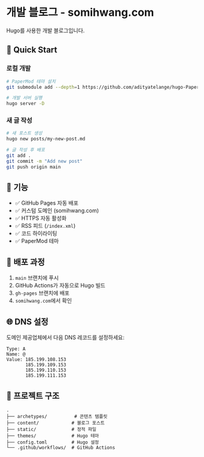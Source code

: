 # 개발 블로그 - somihwang.com

Hugo를 사용한 개발 블로그입니다.

## 🚀 Quick Start

### 로컬 개발

```bash
# PaperMod 테마 설치
git submodule add --depth=1 https://github.com/adityatelange/hugo-PaperMod.git themes/PaperMod

# 개발 서버 실행
hugo server -D
```

### 새 글 작성

```bash
# 새 포스트 생성
hugo new posts/my-new-post.md

# 글 작성 후 배포
git add .
git commit -m "Add new post"
git push origin main
```

## 🔧 기능

- ✅ GitHub Pages 자동 배포
- ✅ 커스텀 도메인 (somihwang.com)
- ✅ HTTPS 자동 활성화
- ✅ RSS 피드 (`/index.xml`)
- ✅ 코드 하이라이팅
- ✅ PaperMod 테마

## 📝 배포 과정

1. `main` 브랜치에 푸시
2. GitHub Actions가 자동으로 Hugo 빌드
3. `gh-pages` 브랜치에 배포
4. `somihwang.com`에서 확인

## 🌐 DNS 설정

도메인 제공업체에서 다음 DNS 레코드를 설정하세요:

```
Type: A
Name: @
Value: 185.199.108.153
       185.199.109.153
       185.199.110.153
       185.199.111.153
```

## 📁 프로젝트 구조

```
.
├── archetypes/          # 콘텐츠 템플릿
├── content/            # 블로그 포스트
├── static/             # 정적 파일
├── themes/             # Hugo 테마
├── config.toml         # Hugo 설정
└── .github/workflows/  # GitHub Actions
```